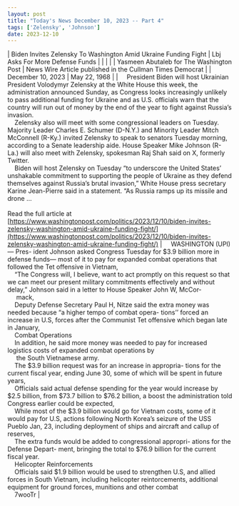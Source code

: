 ```yaml
---
layout: post
title: "Today's News December 10, 2023 -- Part 4"
tags: ['Zelensky', 'Johnson']
date: 2023-12-10
---
```


| Biden Invites Zelensky To Washington Amid Ukraine Funding Fight | Lbj Asks For More Defense Funds |
|  |  |
| Yasmeen Abutaleb for The Washington Post | News Wire Article published in the Cullman Times Democrat |
| December 10, 2023 | May 22, 1968 |
| &nbsp;&nbsp;&nbsp;&nbsp;President Biden will host Ukrainian President Volodymyr Zelensky at the White House this week, the administration announced Sunday, as Congress looks increasingly unlikely to pass additional funding for Ukraine and as U.S. officials warn that the country will run out of money by the end of the year to fight against Russia’s invasion.<br>&nbsp;&nbsp;&nbsp;&nbsp;Zelensky also will meet with some congressional leaders on Tuesday. Majority Leader Charles E. Schumer (D-N.Y.) and Minority Leader Mitch McConnell (R-Ky.) invited Zelensky to speak to senators Tuesday morning, according to a Senate leadership aide. House Speaker Mike Johnson (R-La.) will also meet with Zelensky, spokesman Raj Shah said on X, formerly Twitter.<br>&nbsp;&nbsp;&nbsp;&nbsp;Biden will host Zelensky on Tuesday “to underscore the United States’ unshakable commitment to supporting the people of Ukraine as they defend themselves against Russia’s brutal invasion,” White House press secretary Karine Jean-Pierre said in a statement. “As Russia ramps up its missile and drone  ...<br><br>Read the full article at<br>[https://www.washingtonpost.com/politics/2023/12/10/biden-invites-zelensky-washington-amid-ukraine-funding-fight/](https://www.washingtonpost.com/politics/2023/12/10/biden-invites-zelensky-washington-amid-ukraine-funding-fight/) | &nbsp;&nbsp;&nbsp;&nbsp;WASHINGTON (UPI)— Pres- ident Johnson asked Congress Tuesday for $3.9 billion more in defense funds— most of it to pay for expanded combat operations that followed the Tet offensive in Vietnam,<br>&nbsp;&nbsp;&nbsp;&nbsp;“The Congress will, I believe, want to act promptly on this request so that we can meet our present military commitments effectively and without delay,” Johnson said in a letter to House Speaker John W, McCor-<br>&nbsp;&nbsp;&nbsp;&nbsp; mack,<br>&nbsp;&nbsp;&nbsp;&nbsp;Deputy Defense Secretary Paul H, Nitze said the extra money was needed because “a higher tempo of combat opera- tions’’ forced an increase in U.S, forces after the Communist Tet offensive which began late in January,<br>&nbsp;&nbsp;&nbsp;&nbsp;Combat Operations<br>&nbsp;&nbsp;&nbsp;&nbsp;In addition, he said more money was needed to pay for increased logistics costs of expanded combat operations by<br>&nbsp;&nbsp;&nbsp;&nbsp; the South Vietnamese army.<br>&nbsp;&nbsp;&nbsp;&nbsp;The $3.9 billion request was for an increase in appropria- tions for the current fiscal year, ending June 30, some of which will be spent in future years,<br>&nbsp;&nbsp;&nbsp;&nbsp;Officials said actual defense spending for the year would increase by $2.5 billion, from $73.7 billion to $76.2 billion, a boost the administration told Congress earlier could be expected,<br>&nbsp;&nbsp;&nbsp;&nbsp;While most of the $3.9 billion would go for Vietnam costs, some of it would pay for U.S, actions following North Korea’s seizure of the USS Pueblo Jan, 23, including deployment of ships and aircraft and callup of reserves,<br>&nbsp;&nbsp;&nbsp;&nbsp;The extra funds would be added to congressional appropri- ations for the Defense Depart- ment, bringing the total to $76.9 billion for the current fiscal year.<br>&nbsp;&nbsp;&nbsp;&nbsp;Helicopter Reinforcements<br>&nbsp;&nbsp;&nbsp;&nbsp;Officials said $1.9 billion would be used to strengthen U.S, and allied forces in South Vietnam, including helicopter reintorcements, additional equipment for ground forces, munitions and other combat<br>&nbsp;&nbsp;&nbsp;&nbsp;7wooTr  |